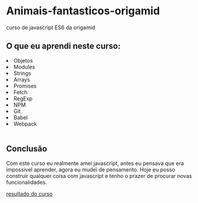 <h1 color: #71B7FF>Animais-fantasticos-origamid</h1>
<p color: #71B7FF>curso de javascript ES6 da origamid</p>
<h2 color: #71B7FF>O que eu aprendi neste curso:</h2>
<li>Objetos</li>
<li>Modules</>
<li>Strings</li>
<li>Arrays</li>
<li>Promises</li>
<li>Fetch</li>
<li>RegExp</li>
<li>NPM</li>
<li>Git</li>
<li>Babel</li>
<li>Webpack</li>
<br>
<h2 color: #71B7FF>Conclusão</h2>
<p color: #f7f7f7>
  Com este curso eu realmente amei javascript, antes eu pensava que era impossivel aprender, agora eu mudei de pensamento.
  Hoje eu posso construir qualquer coisa com javascript e tenho o prazer de procurar novas funcionalidades.
</p>

[resultado do curso]()
